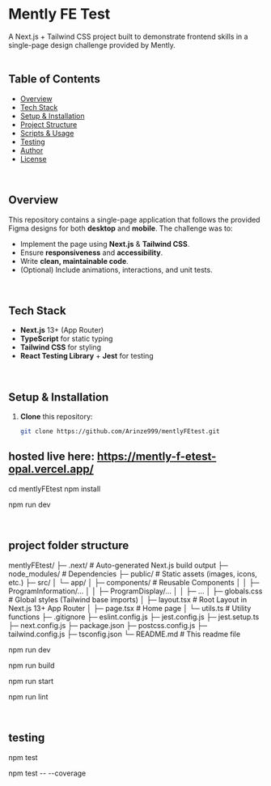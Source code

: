 # Mently FE Test

A Next.js + Tailwind CSS project built to demonstrate frontend skills in a single-page design challenge provided by Mently.  
<br/>

## **Table of Contents**
- [Overview](#overview)
- [Tech Stack](#tech-stack)
- [Setup & Installation](#setup--installation)
- [Project Structure](#project-structure)
- [Scripts & Usage](#scripts--usage)
- [Testing](#testing)
- [Author](#author)
- [License](#license)

<br/>

## **Overview**
This repository contains a single-page application that follows the provided Figma designs for both **desktop** and **mobile**. The challenge was to:
- Implement the page using **Next.js** & **Tailwind CSS**.
- Ensure **responsiveness** and **accessibility**.
- Write **clean, maintainable code**.
- (Optional) Include animations, interactions, and unit tests.

<br/>

## **Tech Stack**
- **Next.js** 13+ (App Router)
- **TypeScript** for static typing
- **Tailwind CSS** for styling
- **React Testing Library** + **Jest** for testing

<br/>

## **Setup & Installation**
1. **Clone** this repository:
   ```bash
   git clone https://github.com/Arinze999/mentlyFEtest.git

## **hosted live here:**  https://mently-f-etest-opal.vercel.app/

cd mentlyFEtest
npm install

npm run dev

<br/>

## **project folder structure**

mentlyFEtest/
├─ .next/                      # Auto-generated Next.js build output
├─ node_modules/               # Dependencies
├─ public/                     # Static assets (images, icons, etc.)
├─ src/
│  └─ app/
│     ├─ components/           # Reusable Components
│     │  ├─ ProgramInformation/...
│     │  ├─ ProgramDisplay/...
│     │  ├─ ...
│     ├─ globals.css           # Global styles (Tailwind base imports)
│     ├─ layout.tsx            # Root Layout in Next.js 13+ App Router
│     ├─ page.tsx              # Home page
│     └─ utils.ts              # Utility functions
├─ .gitignore
├─ eslint.config.js
├─ jest.config.js
├─ jest.setup.ts
├─ next.config.js
├─ package.json
├─ postcss.config.js
├─ tailwind.config.js
├─ tsconfig.json
└─ README.md                   # This readme file

npm run dev

npm run build

npm run start

npm run lint

<br/>

## **testing**

npm test

npm test -- --coverage
